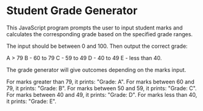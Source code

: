 #  Student Grade Generator
This JavaScript program prompts the user to input student marks and calculates the corresponding grade based on the specified grade ranges.

The input should be between 0 and 100. Then output the correct grade:

 A > 79
 B - 60 to 79
 C - 59 to 49
 D - 40 to 49
 E - less than 40.

The grade generator will give outcomes depending on the  marks input.

For marks greater than 79, it prints: "Grade: A".
For marks between 60 and 79, it prints: "Grade: B".
For marks between 50 and 59, it prints: "Grade: C".
For marks between 40 and 49, it prints: "Grade: D".
For marks less than 40, it prints: "Grade: E".
